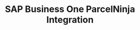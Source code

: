 ---
title: "SAP Business One ParcelNinja Integration"
seoTitle: "SAP Business One ParcelNinja Integration"
seoDescription: "Integrate SAP Business One and ParcelNinja, and you'll be able to streamline your workflow, simplify the ordering process and save time - and money. Find out more about how a SAP Business One Shopify Integration can help your business."
type: "source-fulfillment"
source: "sap"
fulfillment: "parcelninja"
tags: []
---
